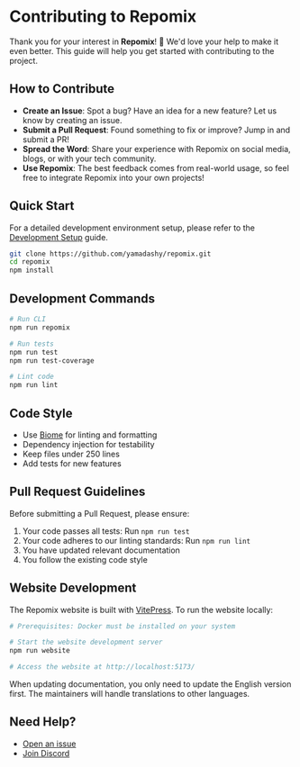 # Contributing to Repomix

Thank you for your interest in **Repomix**! 🚀 We'd love your help to make it even better. This guide will help you get started with contributing to the project.

## How to Contribute

- **Create an Issue**: Spot a bug? Have an idea for a new feature? Let us know by creating an issue.
- **Submit a Pull Request**: Found something to fix or improve? Jump in and submit a PR!
- **Spread the Word**: Share your experience with Repomix on social media, blogs, or with your tech community.
- **Use Repomix**: The best feedback comes from real-world usage, so feel free to integrate Repomix into your own projects!

## Quick Start

For a detailed development environment setup, please refer to the [Development Setup](./setup) guide.

```bash
git clone https://github.com/yamadashy/repomix.git
cd repomix
npm install
```

## Development Commands

```bash
# Run CLI
npm run repomix

# Run tests
npm run test
npm run test-coverage

# Lint code
npm run lint
```

## Code Style

- Use [Biome](https://biomejs.dev/) for linting and formatting
- Dependency injection for testability
- Keep files under 250 lines
- Add tests for new features

## Pull Request Guidelines

Before submitting a Pull Request, please ensure:

1. Your code passes all tests: Run `npm run test`
2. Your code adheres to our linting standards: Run `npm run lint`
3. You have updated relevant documentation
4. You follow the existing code style

## Website Development

The Repomix website is built with [VitePress](https://vitepress.dev/). To run the website locally:

```bash
# Prerequisites: Docker must be installed on your system

# Start the website development server
npm run website

# Access the website at http://localhost:5173/
```

When updating documentation, you only need to update the English version first. The maintainers will handle translations to other languages.

## Need Help?

- [Open an issue](https://github.com/yamadashy/repomix/issues)
- [Join Discord](https://discord.gg/wNYzTwZFku)
